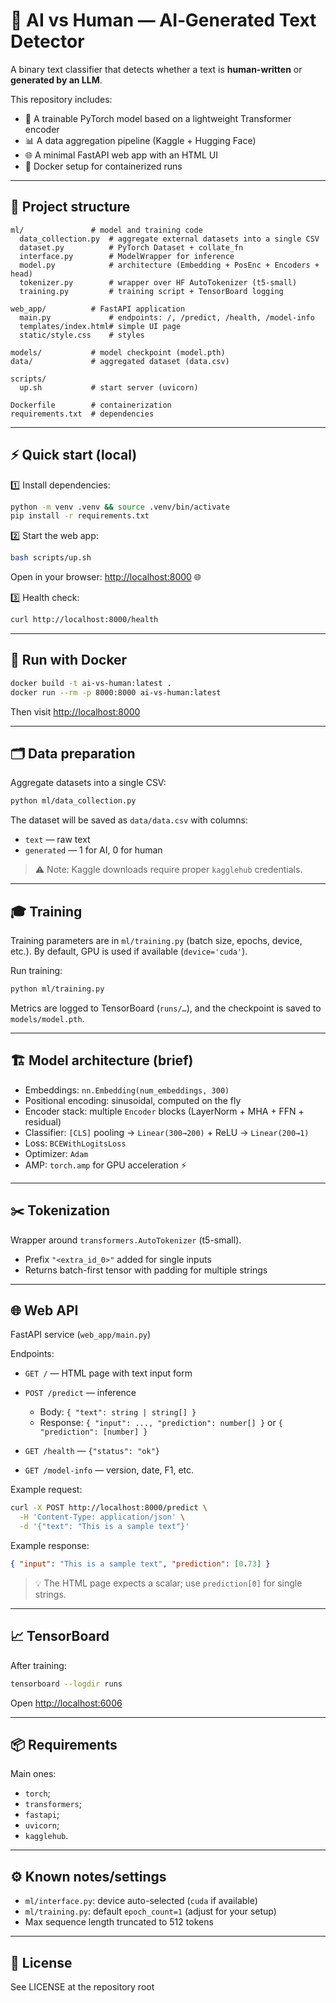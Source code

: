 # 🤖 AI vs Human — AI‑Generated Text Detector

A binary text classifier that detects whether a text is **human-written** or **generated by an LLM**.

This repository includes:

* 🚀 A trainable PyTorch model based on a lightweight Transformer encoder
* 📊 A data aggregation pipeline (Kaggle + Hugging Face)
* 🌐 A minimal FastAPI web app with an HTML UI
* 🐳 Docker setup for containerized runs

---

## 📂 Project structure

```
ml/               # model and training code
  data_collection.py  # aggregate external datasets into a single CSV
  dataset.py          # PyTorch Dataset + collate_fn
  interface.py        # ModelWrapper for inference
  model.py            # architecture (Embedding + PosEnc + Encoders + head)
  tokenizer.py        # wrapper over HF AutoTokenizer (t5-small)
  training.py         # training script + TensorBoard logging

web_app/          # FastAPI application
  main.py             # endpoints: /, /predict, /health, /model-info
  templates/index.html# simple UI page
  static/style.css    # styles

models/           # model checkpoint (model.pth)
data/             # aggregated dataset (data.csv)

scripts/
  up.sh           # start server (uvicorn)

Dockerfile        # containerization
requirements.txt  # dependencies
```

---

## ⚡ Quick start (local)

1️⃣ Install dependencies:

```bash
python -m venv .venv && source .venv/bin/activate
pip install -r requirements.txt
```

2️⃣ Start the web app:

```bash
bash scripts/up.sh
```

Open in your browser: [http://localhost:8000](http://localhost:8000) 🌐

3️⃣ Health check:

```bash
curl http://localhost:8000/health
```

---

## 🐳 Run with Docker

```bash
docker build -t ai-vs-human:latest .
docker run --rm -p 8000:8000 ai-vs-human:latest
```

Then visit [http://localhost:8000](http://localhost:8000)

---

## 🗂️ Data preparation

Aggregate datasets into a single CSV:

```bash
python ml/data_collection.py
```

The dataset will be saved as `data/data.csv` with columns:

* `text` — raw text
* `generated` — 1 for AI, 0 for human

> ⚠️ Note: Kaggle downloads require proper `kagglehub` credentials.

---

## 🎓 Training

Training parameters are in `ml/training.py` (batch size, epochs, device, etc.).
By default, GPU is used if available (`device='cuda'`).

Run training:

```bash
python ml/training.py
```

Metrics are logged to TensorBoard (`runs/…`), and the checkpoint is saved to `models/model.pth`.

---

## 🏗️ Model architecture (brief)

* Embeddings: `nn.Embedding(num_embeddings, 300)`
* Positional encoding: sinusoidal, computed on the fly
* Encoder stack: multiple `Encoder` blocks (LayerNorm + MHA + FFN + residual)
* Classifier: `[CLS]` pooling → `Linear(300→200)` + ReLU → `Linear(200→1)`
* Loss: `BCEWithLogitsLoss`
* Optimizer: `Adam`
* AMP: `torch.amp` for GPU acceleration ⚡

---

## ✂️ Tokenization

Wrapper around `transformers.AutoTokenizer` (t5-small).

* Prefix `"<extra_id_0>"` added for single inputs
* Returns batch-first tensor with padding for multiple strings

---

## 🌐 Web API

FastAPI service (`web_app/main.py`)

Endpoints:

* `GET /` — HTML page with text input form
* `POST /predict` — inference

  * Body: `{ "text": string | string[] }`
  * Response: `{ "input": ..., "prediction": number[] }` or `{ "prediction": [number] }`
* `GET /health` — `{"status": "ok"}`
* `GET /model-info` — version, date, F1, etc.

Example request:

```bash
curl -X POST http://localhost:8000/predict \
  -H 'Content-Type: application/json' \
  -d '{"text": "This is a sample text"}'
```

Example response:

```json
{ "input": "This is a sample text", "prediction": [0.73] }
```

> 💡 The HTML page expects a scalar; use `prediction[0]` for single strings.

---

## 📈 TensorBoard

After training:

```bash
tensorboard --logdir runs
```

Open [http://localhost:6006](http://localhost:6006)

---

## 📦 Requirements

Main ones:

* `torch`;
* `transformers`; 
* `fastapi`; 
* `uvicorn`; 
* `kagglehub`.

---

## ⚙️ Known notes/settings

* `ml/interface.py`: device auto-selected (`cuda` if available)
* `ml/training.py`: default `epoch_count=1` (adjust for your setup)
* Max sequence length truncated to 512 tokens

---

## 📄 License

See LICENSE at the repository root
